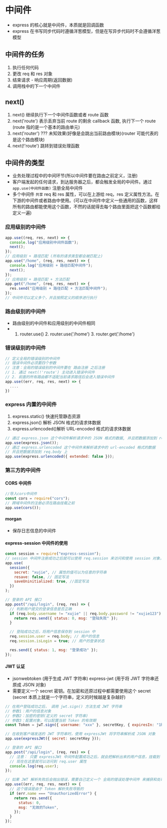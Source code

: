 # 中间件

- express 的核心就是中间件，本质就是回调函数
- express 在书写同步代码时遵循洋葱模型，但是在写异步代码时不会遵循洋葱模型

## 中间件的任务

1. 执行任何代码
2. 更改 req 和 res 对象
3. 结束请求 - 响应周期(返回数据)
4. 调用栈中的下一个中间件

## next()

1. next() 继续执行下一个中间件函数或者 route 函数
2. next('route') 表示丢弃当前 route 的剩余 callback 函数, 执行下一个 route (route 指的是一个基本的路由单元)
3. next('router') ??? 未知效果(好像是会跳出当前路由模块)(router 可能代表的是这个路由模块)
4. next(!'route') 跳转到错误处理函数

## 中间件的类型

- 业务处理过程中的中间环节(所以中间件要在路由之前定义，注册)
- 客户端发起的任何请求，到达服务器之后，都会触发全局的中间件。通过 `app.use(中间件函数)` 注册全局中间件
- 多个中间件 `共享` req 和 res 属性，可以在上游给 req，res 定义属性方法。在下游的中间件或者路由中使用。(可以在中间件中定义一些通用的函数，这样所有的路由都能使用这个函数，不然的话就得去每个路由里面把这个函数都给定义一遍)

### 应用级别的中间件

```js
app.use((req, res, next) => {
  console.log("应用级别中间件函数");
  next();
});
// 应用级别 + 路径匹配 (所有的请求类型都会被匹配上)
app.use("/home", (req, res, next) => {
  console.log("应用级别 + 路径匹配中间件");
  next();
});
// 应用级别 + 路径匹配 + 方法匹配
app.get("/home", (req, res, next) => {
  res.send("应用级别 + 路径匹配 + 方法匹配中间件");
});
// 中间件可以定义多个，并且按照定义的顺序进行执行
```

### 路由级别的中间件

- 路由级别的中间件和应用级别的中间件相同
- 1. router.use() 2. router.use('/home') 3. router.get('/home')

### 错误级别的中间件

```js
// 定义全局的错误级别的中间件
// 错误中间件必须要四个参数
// 注意：全局的错误级别的中间件要在 路由注册 之后注册
// 1. 通过 next(!'route') 主动进入错误中间件
// 2. 前面的所有路由都不适配当前请求路径后会进入错误中间件
app.use((err, req, res, next) => {
  ....
})

```

### express 内置的中间件

1. express.static() 快速托管静态资源
2. express.json() 解析 JSON 格式的请求体数据
3. express.urlencoded()解析 URL-encoded 格式的请求体数据

```js
// 通过 express.json 这个中间件解析请求中的 JSON 格式的数据, 并且把数据添加到 req.body 上
app.use(express.json());
// 通过 express.urlencoded 这个中间件来解析请求中的 url-encoded 格式的数据
// 并且把数据添加到 req.body 上
app.use(express.urlencoded({ extended: false }));
```

### 第三方的中间件

#### CORS 中间件

```js
//导入cors中间件
const cors = require("cors");
// 跨域中间件的注册必须在路由挂载之前
app.use(cors());
```

#### morgan

- 保存日志信息的中间件

#### express-session 中间件的使用

```js
const session = require("express-session");
// session 中间件注册成功之后就可以使用 req.session 来访问和使用 session 对象，从而存储用户的关键信息
app.use(
  session({
    secret: "xujie", // 属性的值可以为任意的字符串
    resave: false, // 固定写法
    saveUninitialized: true, //固定写法
  })
);

// 登录的 API 接口
app.post("/api/login", (req, res) => {
  // 判断用户提交的登录信息是否正确
  if (req.body.username != "xujie" || req.body.password != "xujie123") {
    return res.send({ status: 0, msg: "登陆失败" });
  }

  // 登陆成功之后，将用户信息保存到 session 中
  req.session.user = req.body; // 用户的信息
  req.session.isLogin = true; // 用户的登录状态

  res.send({ status: 1, msg: "登录成功" });
});
```

#### JWT 认证

- jsonwebtoken (用于生成 JWT 字符串) express-jwt (用于将 JWT 字符串还原成 JSON 对象)
- 需要定义一个 secret 密钥。在加密和还原过程中都需要使用这个 secret (secret 本质上就是一个字符串，定义的时候越是复杂越好)

```js
// 在用户登陆成功之后， 调用 jwt.sign() 方法生成 JWT 字符串
// 参数1：用户的信息对象
// 参数2：加密的密钥(定义的 secret 字符串)
// 参数3：配置对象，可以配置当前 Token 的有效期
const Token = jwT.sign({ username: "xxx" }, secretKey, { expiresIn: "1h" });

// 在收到客户端发送的 JWT 字符串时，使用 expressJWt 将字符串解析成 JSON 对象
app.use(expressJWt({ secret: secretKey }));

// 登录的 API 接口
app.post("/api/login", (req, res) => {
  // 注意： 只要 expressJWt 中间件配置成功之后，就会把解析出来的用户信息，挂载到 req.user 属性上
  // 现在在这里就可以访问到 req.user 属性
  console.log(req.user);
});

// 如果 JWT 解析失败后会抛出错误，需要自己定义一个 全局的错误处理中间件 来捕获和处理错误
app.use((err, req, res, next) => {
  // 这个错误是由于 Token 解析失败导致的
  if (err.name === "UnauthorizedError") {
    return res.send({
      status: 0,
      msg: "无效的Token",
    });
  }
});
```
